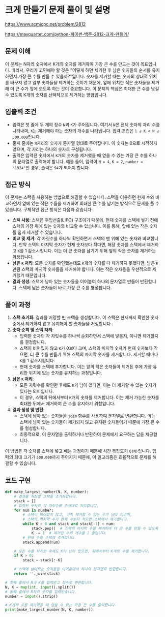 # 크게 만들기 문제 풀이 및 설명

<https://www.acmicpc.net/problem/2812>

<https://mayquartet.com/python-파이썬-백준-2812-크게-만들기/>

## 문제 이해

이 문제는 N자리 숫자에서 K개의 숫자를 제거하여 가장 큰 수를 만드는 것이 목표입니다. 따라서, 우리가 고민해야 할 것은 "어떻게 하면 제거한 후 남은 숫자들의 순서를 유지하면서 가장 큰 수를 만들 수 있을까?"입니다. 숫자를 제거할 때는, 숫자의 상대적 위치를 바꾸지 않고 일부 숫자들을 제거하는 것이기 때문에, 앞에 위치한 작은 숫자들을 제거해 더 큰 수가 앞에 오도록 하는 것이 중요합니다. 이 문제의 핵심은 최대한 큰 수를 남길 수 있도록 K개의 숫자를 선택적으로 제거하는 방법입니다.

## 입출력 조건

- 입력은 첫 줄에 두 개의 정수 `N`과 `K`가 주어집니다. 여기서 `N`은 전체 숫자의 자리 수를 나타내며, `K`는 제거해야 하는 숫자의 개수를 나타냅니다. 입력 조건은 `1 ≤ K < N ≤ 500,000`입니다.
- 둘째 줄에는 `N`자리의 숫자가 문자열 형태로 주어집니다. 이 숫자는 0으로 시작하지 않으며, 각 자리는 하나의 숫자로 구성됩니다.
- 출력은 입력된 숫자에서 `K`개의 숫자를 제거했을 때 얻을 수 있는 가장 큰 수를 하나의 문자열로 출력해야 합니다. 예를 들어, 입력이 `N = 4`, `K = 2`, `number = "1924"`인 경우, 출력은 `94`가 되어야 합니다.

## 접근 방식

이 문제는 스택을 사용하는 방법으로 해결할 수 있습니다. 스택을 이용하면 현재 수와 비교하면서 앞에 있는 작은 수들을 제거하여 최대한 큰 수를 남기는 방식으로 문제를 풀 수 있습니다. 구체적인 접근 방식은 다음과 같습니다:

- **스택 사용**: 스택은 후입선출(LIFO) 구조이기 때문에, 현재 숫자를 스택에 쌓기 전에 스택의 가장 위에 있는 숫자와 비교할 수 있습니다. 이를 통해, 앞에 있는 작은 숫자를 쉽게 제거할 수 있습니다.
- **비교 및 제거**: 각 자릿수를 하나씩 확인하면서 스택의 맨 위에 있는 숫자와 비교합니다. 만약 스택의 마지막 숫자가 현재 숫자보다 작다면, 해당 숫자를 스택에서 제거하고 `K`를 1 감소시킵니다. 이는 더 큰 숫자를 남기기 위해 앞의 작은 숫자를 제거하는 과정입니다.
- **남은 `K` 처리**: 모든 숫자를 확인했는데도 `K`개의 숫자를 다 제거하지 못했다면, 남은 `K`만큼 스택의 마지막 숫자들을 제거해야 합니다. 이는 작은 숫자들을 우선적으로 제거했기 때문입니다.
- **결과 생성**: 스택에 남아 있는 숫자들을 이어붙여 하나의 문자열로 만들어 반환합니다. 스택에 남은 숫자들이 바로 가장 큰 수를 형성합니다.

## 풀이 과정

1. **스택 초기화**: 결과를 저장할 빈 스택을 생성합니다. 이 스택은 현재까지 확인한 숫자 중에서 제거하지 않고 유지해야 할 숫자들을 저장합니다.
2. **숫자 순회 및 스택 처리**:
   - 입력된 숫자의 각 자릿수를 하나씩 순회하면서 스택에 넣을지, 아니면 제거할지를 결정합니다.
   - 스택이 비어있지 않고 `K`가 0보다 크며, 스택의 마지막 숫자가 현재 숫자보다 작으면, 더 큰 수를 만들기 위해 스택의 마지막 숫자를 제거합니다. 제거할 때마다 `K`를 1 감소시킵니다.
   - 현재 숫자를 스택에 추가합니다. 이는 앞의 작은 숫자들이 제거된 후에 가장 유리한 위치에 있는 숫자를 유지하는 과정입니다.
3. **남은 `K` 처리**:
   - 모든 자릿수를 확인한 후에도 `K`가 남아 있다면, 이는 더 제거할 수 있는 숫자가 있다는 의미입니다.
   - 이 경우, 스택의 뒤에서부터 `K`개의 숫자를 제거합니다. 이는 제거 가능한 숫자를 최대한 뒤에서 제거하여 큰 수를 유지하기 위함입니다.
4. **결과 생성 및 반환**:
   - 스택에 남아 있는 숫자들을 `join` 함수를 사용하여 문자열로 변환합니다. 이는 스택에 남아 있는 숫자들이 제거되지 않고 유지된 숫자들이기 때문에 가장 큰 수를 형성합니다.
   - 최종적으로, 이 문자열을 출력하거나 반환하여 문제에서 요구하는 답을 제공합니다.

이 방법은 각 숫자를 스택에 넣고 빼는 과정이기 때문에 시간 복잡도가 `O(N)`입니다. 입력의 최대 크기가 `500,000`까지 주어지기 때문에, 이 알고리즘은 효율적으로 문제를 해결할 수 있습니다.

## 코드 구현

```python
def make_largest_number(N, K, number):
    # 결과를 저장할 스택을 초기화합니다.
    stack = []
    # 입력된 숫자의 각 자릿수를 순서대로 처리합니다.
    for num in number:
        # 스택이 비어있지 않고, 아직 제거할 수 있는 수가 남아 있으며,
        # 스택의 마지막 수가 현재 수보다 작으면 스택에서 제거합니다.
        while K > 0 and stack and stack[-1] < num:
            stack.pop()  # 스택의 마지막 수를 제거하여 더 큰 수를 만들 수 있도록 합니다.
            K -= 1  # 제거한 수의 개수를 1 줄입니다.
        # 현재 수를 스택에 추가합니다.
        stack.append(num)

    # 모든 수를 처리한 후에도 K가 남아 있으면, 뒤에서부터 K개의 수를 제거합니다.
    if K > 0:
        stack = stack[:-K]

    # 스택에 남아있는 숫자들을 이어붙여서 하나의 문자열로 반환합니다.
    return ''.join(stack)

# 첫째 줄에서 N과 K를 입력받고 정수로 변환합니다.
N, K = map(int, input().split())
# 둘째 줄에서 N자리 숫자를 입력받습니다.
number = input().strip()

# K개의 수를 제거했을 때 얻을 수 있는 가장 큰 수를 출력합니다.
print(make_largest_number(N, K, number))
```
